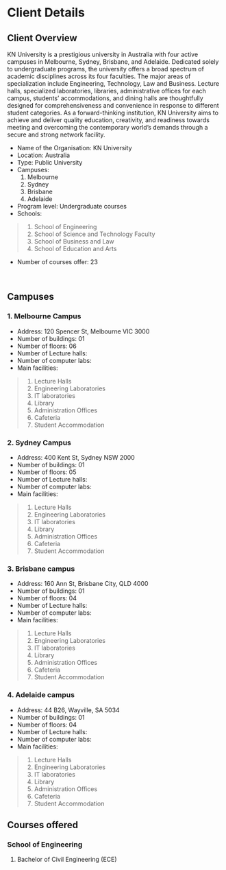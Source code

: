 # Client Details

## Client Overview
KN University is a prestigious university in Australia with four active campuses in Melbourne, Sydney, Brisbane, and Adelaide. Dedicated solely to undergraduate programs, the university offers a broad spectrum of academic disciplines across its four faculties. The major areas of specialization include Engineering, Technology, Law and Business. Lecture halls, specialized laboratories, libraries, administrative offices for each campus, students’ accommodations, and dining halls are thoughtfully designed for comprehensiveness and convenience in response to different student categories. As a forward-thinking institution, KN University aims to achieve and deliver quality education, creativity, and readiness towards meeting and overcoming the contemporary world’s demands through a secure and strong network facility.

- Name of the Organisation: KN University
- Location: Australia
- Type: Public University
- Campuses:	 
  1.	Melbourne
  2.	Sydney
  3.	Brisbane
  4.	Adelaide
- Program level: Undergraduate courses
- Schools: 
> 1.	School of Engineering
> 2.	School of Science and Technology Faculty
> 3.	School of Business and Law
> 4.	School of Education and Arts
- Number of courses offer: 23

 
## Campuses
### 1.	Melbourne Campus
- Address: 120 Spencer St, Melbourne VIC 3000
- Number of buildings: 01
- Number of floors: 06
- Number of Lecture halls:
- Number of computer labs:
- Main facilities: 
> 1.	Lecture Halls
> 2.	Engineering Laboratories 
> 3.	IT laboratories
> 4.	Library
> 5.	Administration Offices
> 6.	Cafeteria
> 7.	Student Accommodation
### 2.	Sydney Campus
- Address: 400 Kent St, Sydney NSW 2000
- Number of buildings: 01
- Number of floors: 05
- Number of Lecture halls:
- Number of computer labs:
- Main facilities: 
> 1.	Lecture Halls
> 2.	Engineering Laboratories 
> 3.	IT laboratories
> 4.	Library
> 5.	Administration Offices
> 6.	Cafeteria
> 7.	Student Accommodation
 
### 3.	Brisbane campus
- Address: 160 Ann St, Brisbane City, QLD 4000
- Number of buildings: 01
- Number of floors: 04
- Number of Lecture halls:
- Number of computer labs:
- Main facilities: 
> 1.	Lecture Halls
> 2.	Engineering Laboratories 
> 3.	IT laboratories
> 4.	Library
> 5.	Administration Offices
> 6.	Cafeteria
> 7.	Student Accommodation

### 4.	Adelaide campus
- Address: 44 B26, Wayville, SA 5034
- Number of buildings: 01
- Number of floors: 04
- Number of Lecture halls:
- Number of computer labs:
- Main facilities: 
> 1.	Lecture Halls
> 2.	Engineering Laboratories 
> 3.	IT laboratories
> 4.	Library
> 5.	Administration Offices
> 6.	Cafeteria
> 7.	Student Accommodation


## Courses offered
### School of Engineering 
1.	Bachelor of Civil Engineering (ECE)

